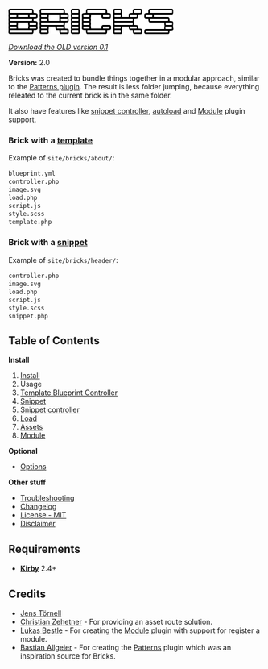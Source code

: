 ![Kirby Bricks](docs/logo.png)

*[Download the OLD version 0.1](https://github.com/jenstornell/kirby-bricks/tree/Version-0.1)*

**Version:** 2.0

Bricks was created to bundle things together in a modular approach, similar to the [Patterns plugin](https://github.com/getkirby-plugins/patterns-plugin). The result is less folder jumping, because everything releated to the current brick is in the same folder.

It also have features like [snippet controller](docs/snippet-controller.md), [autoload](docs/load.md) and [Module](docs/module.md) plugin support.

### Brick with a [template](docs/template.md)

Example of `site/bricks/about/`:

```text
blueprint.yml
controller.php
image.svg
load.php
script.js
style.scss
template.php
```

### Brick with a [snippet](docs/snippet.md)

Example of `site/bricks/header/`:

```text
controller.php
image.svg
load.php
script.js
style.scss
snippet.php
```

## Table of Contents

**Install**

1. [Install](docs/install.md)
1. Usage
  1. [Template Blueprint Controller](docs/template.md)
  1. [Snippet](docs/snippet.md)
  1. [Snippet controller](docs/snippet-controller.md)
  1. [Load](docs/load.md)
  1. [Assets](docs/assets.md)
  1. [Module](docs/module.md)

**Optional**

- [Options](docs/options.md)

**Other stuff**

- [Troubleshooting](docs/troubleshooting.md)
- [Changelog](docs/changelog.md)
- [License - MIT](docs/license.md)
- [Disclaimer](docs/disclaimer.md)

## Requirements

- [**Kirby**](https://getkirby.com/) 2.4+

## Credits

- [Jens Törnell](https://github.com/jenstornell)
- [Christian Zehetner](https://github.com/seehat) - For providing an asset route solution.
- [Lukas Bestle](https://github.com/seehat) - For creating the [Module](https://github.com/getkirby-plugins/modules-plugin) plugin with support for register a module.
- [Bastian Allgeier](https://github.com/bastianallgeier) - For creating the [Patterns](https://github.com/getkirby-plugins/patterns-plugin) plugin which was an inspiration source for Bricks.